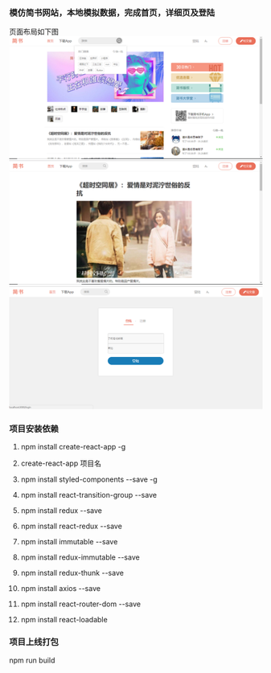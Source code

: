 ### 模仿简书网站，本地模拟数据，完成首页，详细页及登陆
页面布局如下图
![image](https://github.com/leinizisky/learn/blob/master/react-course/jianshu/ReadImage/jianshu1.png)
![image](https://github.com/leinizisky/learn/blob/master/react-course/jianshu/ReadImage/jianshu2.png)
![image](https://github.com/leinizisky/learn/blob/master/react-course/jianshu/ReadImage/jianshu3.png)

### 项目安装依赖
1. npm install create-react-app -g
2. create-react-app 项目名
3. npm install styled-components --save -g
4. npm install react-transition-group --save
5. npm install redux --save
6. npm install react-redux --save
7. npm install immutable --save
8. npm install redux-immutable --save
9. npm install redux-thunk --save
10. npm install axios --save

11. npm install react-router-dom --save
12. npm install react-loadable

### 项目上线打包
npm run build

